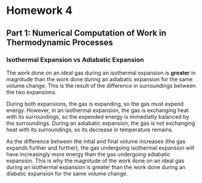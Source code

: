 
# Homework 4


## Part 1: Numerical Computation of Work in Thermodynamic Processes


### Isothermal Expansion vs Adiabatic Expansion

The work done on an ideal gas during an isothermal expansion is **greater** in magnitude than the work done during an adiabatic expansion for the same volume change. This is the result of the difference in surroundings between the two expansions.  

During both expansions, the gas is expanding, so the gas must expend energy. However, in an isothermal expansion, the gas is exchanging heat with its surroundings, so the expended energy is immediatly balanced by the surroundings. During an adiabatic expansion, the gas is not exchanging heat with its surroundings, so its decrease in temperature remains. 

As the difference between the intial and final volume increases (the gas expands further and further), the gas undergoing isothermal expansion will have increasingly more energy than the gas undergoing adiabatic expansion. This is why the magnitude of the work done on an ideal gas during an isothermal expansion is greater than the work done during an diabatic expansion for the same volume change.